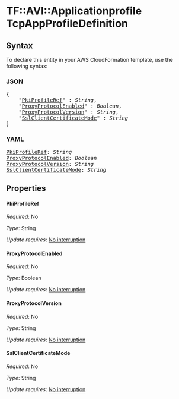 # TF::AVI::Applicationprofile TcpAppProfileDefinition

## Syntax

To declare this entity in your AWS CloudFormation template, use the following syntax:

### JSON

<pre>
{
    "<a href="#pkiprofileref" title="PkiProfileRef">PkiProfileRef</a>" : <i>String</i>,
    "<a href="#proxyprotocolenabled" title="ProxyProtocolEnabled">ProxyProtocolEnabled</a>" : <i>Boolean</i>,
    "<a href="#proxyprotocolversion" title="ProxyProtocolVersion">ProxyProtocolVersion</a>" : <i>String</i>,
    "<a href="#sslclientcertificatemode" title="SslClientCertificateMode">SslClientCertificateMode</a>" : <i>String</i>
}
</pre>

### YAML

<pre>
<a href="#pkiprofileref" title="PkiProfileRef">PkiProfileRef</a>: <i>String</i>
<a href="#proxyprotocolenabled" title="ProxyProtocolEnabled">ProxyProtocolEnabled</a>: <i>Boolean</i>
<a href="#proxyprotocolversion" title="ProxyProtocolVersion">ProxyProtocolVersion</a>: <i>String</i>
<a href="#sslclientcertificatemode" title="SslClientCertificateMode">SslClientCertificateMode</a>: <i>String</i>
</pre>

## Properties

#### PkiProfileRef

_Required_: No

_Type_: String

_Update requires_: [No interruption](https://docs.aws.amazon.com/AWSCloudFormation/latest/UserGuide/using-cfn-updating-stacks-update-behaviors.html#update-no-interrupt)

#### ProxyProtocolEnabled

_Required_: No

_Type_: Boolean

_Update requires_: [No interruption](https://docs.aws.amazon.com/AWSCloudFormation/latest/UserGuide/using-cfn-updating-stacks-update-behaviors.html#update-no-interrupt)

#### ProxyProtocolVersion

_Required_: No

_Type_: String

_Update requires_: [No interruption](https://docs.aws.amazon.com/AWSCloudFormation/latest/UserGuide/using-cfn-updating-stacks-update-behaviors.html#update-no-interrupt)

#### SslClientCertificateMode

_Required_: No

_Type_: String

_Update requires_: [No interruption](https://docs.aws.amazon.com/AWSCloudFormation/latest/UserGuide/using-cfn-updating-stacks-update-behaviors.html#update-no-interrupt)

